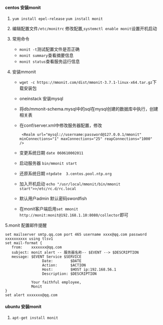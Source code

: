 #### centos 安装monit
1. `yum install epel-release`   `yum install monit`
2. 编辑配置文件`/etc/monitrc` 修改配置,`systemctl enable monit`设置开机启动
3. 常用命令
    
   + `monit -t`测试配置文件是否正确  
   + `monit summary`查看摘要信息  
   + `monit status`查看服务运行信息  

4. 安装mmonit

    + `wget -c https://mmonit.com/dist/mmonit-3.7.1-linux-x64.tar.gz`下载安装包    
    + oneinstack 安装mysql  
    + 将db/mmonit-schema.mysql中的sql在mysql创建的数据库中执行，创建相关表  
    + 在conf/server.xml中修改服务器配置，修改  
    
           <Realm url="mysql://username:password@127.0.0.1/mmonit"  minConnections="1" maxConnections="25" reapConnections="1000" />

    + 变更系统日期 `date 060610002011` 
    + 启动服务器 `bin/mmonit start` 
    + 还原系统日期 `ntpdate  3.centos.pool.ntp.org` 
    + 加入开机启动 `echo "/usr/local/mmonit/bin/mmonit start">>/etc/rc.d/rc.local` 
    + 默认用户admin 默认密码swordfish  
    + 在monit客户端启用`set mmonit http://monit:monit@192.168.1.10:8080/collector`即可

5.monit 配置邮件提醒

    set mailserver smtp.qq.com port 465 username xxxx@qq.com password xxxxxxxxxx using tlsv1  
    set mail-format {
       from:    xxxxxxx@qq.com
       subject: monit alert -- 服务器名称-- $EVENT --> $DESCRIPTION
       message: $EVENT Service $SERVICE
                     Date:        $DATE
                     Action:      $ACTION
                     Host:        $HOST ip:192.168.56.1
                     Description: $DESCRIPTION

                Your faithful employee,
                Monit
    }
    set alert xxxxxxx@qq.com

#### ubuntu 安装monit
1. `apt-get install monit`
